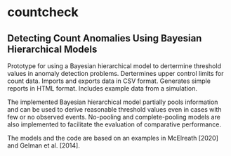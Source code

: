 # countcheck

## Detecting Count Anomalies Using Bayesian Hierarchical Models

Prototype for using a Bayesian hierarchical model to dertermine
threshold values in anomaly detection problems. Dertermines upper control
limits for count data. Imports and exports data in CSV format. Generates
simple reports in HTML format. Includes example data from a simulation.

The implemented Bayesian hierarchical model partially pools information
and can be used to derive reasonable threshold values even in cases with few
or no observed events. No-pooling and complete-pooling models are also
implemented to facilitate the evaluation of comparative performance.

The models and the code are based on an examples in McElreath [2020]
and Gelman et al. [2014].
